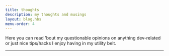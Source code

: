 ```yaml
---
title: thoughts
description: my thoughts and musings
layout: blog.hbs
menu-order: 4
---
```


Here you can read 'bout my questionable opinions on
anything dev-related or just nice tips/hacks I enjoy having in my utility belt.

<hr>
